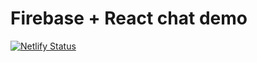 # Firebase + React chat demo

[![Netlify Status](https://api.netlify.com/api/v1/badges/d4e4ab4b-72cc-4524-84b1-fb9ef44d1387/deploy-status)](https://app.netlify.com/sites/inspiring-colden-ef36b6/deploys)

